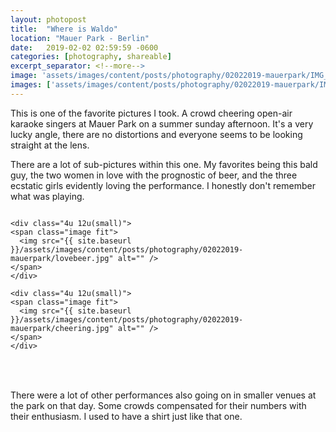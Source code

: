 ```yaml
---
layout: photopost
title:  "Where is Waldo"
location: "Mauer Park - Berlin"
date:   2019-02-02 02:59:59 -0600
categories: [photography, shareable]
excerpt_separator: <!--more-->
image: 'assets/images/content/posts/photography/02022019-mauerpark/IMG_2030.jpg'
images: ['assets/images/content/posts/photography/02022019-mauerpark/IMG_2100.jpg']
---
```

This is one of the favorite pictures I took. A crowd cheering open-air karaoke singers at Mauer Park on a summer sunday afternoon. It's a very lucky angle, there are no distortions and everyone seems to be looking straight at the lens.<!--more-->

There are a lot of sub-pictures within this one. My favorites being this bald guy, the two women in love with the prognostic of beer, and the three ecstatic girls evidently loving the performance. I honestly don't remember what was playing.

<div class="row" style="margin-bottom:4.5em; margin-top:0.8em">
    <div class="4u 12u(small)">
    <span class="image fit">
      <img src="{{ site.baseurl }}/assets/images/content/posts/photography/02022019-mauerpark/baldguy.jpg" alt="" />
    </span>
    </div>

    <div class="4u 12u(small)">
    <span class="image fit">
      <img src="{{ site.baseurl }}/assets/images/content/posts/photography/02022019-mauerpark/lovebeer.jpg" alt="" />
    </span>
    </div>

    <div class="4u 12u(small)">
    <span class="image fit">
      <img src="{{ site.baseurl }}/assets/images/content/posts/photography/02022019-mauerpark/cheering.jpg" alt="" />
    </span>
    </div>
</div>


There were a lot of other performances also going on in smaller venues at the park on that day. Some crowds compensated for their numbers with their enthusiasm. I used to have a shirt just like that one.
<span class="image fit" style="margin-bottom:4.5em; margin-top:0.8em">
  <img src="{{ site.baseurl }}/assets/images/content/posts/photography/02022019-mauerpark/IMG_2100.jpg" alt="" />
</span>

